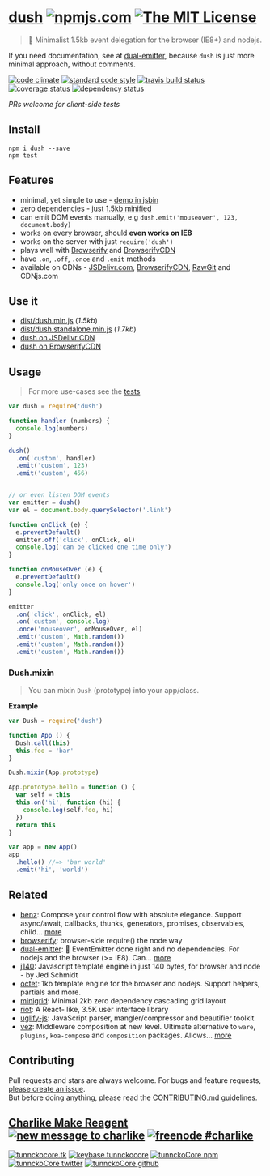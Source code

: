 # [dush][author-www-url] [![npmjs.com][npmjs-img]][npmjs-url] [![The MIT License][license-img]][license-url] 

> :clap: Minimalist 1.5kb event delegation for the browser (IE8+) and nodejs.

If you need documentation, see at [dual-emitter](https://github.com/tunnckoCore/dual-emitter), because `dush` is just more minimal approach, without comments. 

[![code climate][codeclimate-img]][codeclimate-url] [![standard code style][standard-img]][standard-url] [![travis build status][travis-img]][travis-url] [![coverage status][cov-img]][cov-url] [![dependency status][david-img]][david-url]

*PRs welcome for client-side tests*

## Install
```
npm i dush --save
npm test
```


## Features
- minimal, yet simple to use - [demo in jsbin](http://jsbin.com/qiqirunoju/1/edit?js,console,output)
- zero dependencies - just [1.5kb minified](./dist/dush.standalone.min.js)
- can emit DOM events manually, e.g `dush.emit('mouseover', 123, document.body)`
- works on every browser, should **even works on IE8**
- works on the server with just `require('dush')`
- plays well with [Browserify](https://browserify.org) and [BrowserifyCDN](https://brcdn.org)
- have `.on`, `.off`, `.once` and `.emit` methods
- available on CDNs - [JSDelivr.com](http://www.jsdelivr.com/#!dush), [BrowserifyCDN](https://www.brcdn.org/?module=dush&version=list), [RawGit](https://rawgit.com/) and CDNjs.com


## Use it
- [dist/dush.min.js](./dist/dush.min.js) (*1.5kb*)
- [dist/dush.standalone.min.js](./dist/dush.standalone.min.js) (*1.7kb*)
- [dush on JSDelivr CDN](http://www.jsdelivr.com/#!dush)
- [dush on BrowserifyCDN](https://www.brcdn.org/?module=dush&version=list)

## Usage
> For more use-cases see the [tests](./test.js)

```js
var dush = require('dush')

function handler (numbers) {
  console.log(numbers)
}

dush()
  .on('custom', handler)
  .emit('custom', 123)
  .emit('custom', 456)


// or even listen DOM events
var emitter = dush()
var el = document.body.querySelector('.link')

function onClick (e) {
  e.preventDefault()
  emitter.off('click', onClick, el)
  console.log('can be clicked one time only')
}

function onMouseOver (e) {
  e.preventDefault()
  console.log('only once on hover')
}

emitter
  .on('click', onClick, el)
  .on('custom', console.log)
  .once('mouseover', onMouseOver, el)
  .emit('custom', Math.random())
  .emit('custom', Math.random())
  .emit('custom', Math.random())
```


### Dush.mixin
> You can mixin `Dush` (prototype) into your app/class.

**Example**

```js
var Dush = require('dush')

function App () {
  Dush.call(this)
  this.foo = 'bar'
}

Dush.mixin(App.prototype)

App.prototype.hello = function () {
  var self = this
  this.on('hi', function (hi) {
    console.log(self.foo, hi)
  })
  return this
}

var app = new App()
app
  .hello() //=> 'bar world'
  .emit('hi', 'world')
```


## Related
- [benz](https://github.com/tunnckocore/benz): Compose your control flow with absolute elegance. Support async/await, callbacks, thunks, generators, promises, observables, child… [more](https://github.com/tunnckocore/benz)
- [browserify](https://github.com/substack/node-browserify): browser-side require() the node way
- [dual-emitter](https://github.com/tunnckocore/dual-emitter): :tropical_drink: EventEmitter done right and no dependencies. For nodejs and the browser (>= IE8). Can… [more](https://github.com/tunnckocore/dual-emitter)
- [j140](https://github.com/tunnckoCore/j140): Javascript template engine in just 140 bytes, for browser and node - by Jed Schmidt
- [octet](https://github.com/tunnckocore/octet): 1kb template engine for the browser and nodejs. Support helpers, partials and more.
- [minigrid](https://github.com/henriquea/minigrid): Minimal 2kb zero dependency cascading grid layout
- [riot](https://muut.com/riotjs/): A React- like, 3.5K user interface library
- [uglify-js](http://lisperator.net/uglifyjs): JavaScript parser, mangler/compressor and beautifier toolkit
- [vez](https://github.com/tunnckocore/vez): Middleware composition at new level. Ultimate alternative to `ware`, `plugins`, `koa-compose` and `composition` packages. Allows… [more](https://github.com/tunnckocore/vez)


## Contributing
Pull requests and stars are always welcome. For bugs and feature requests, [please create an issue](https://github.com/tunnckoCore/dush/issues/new).  
But before doing anything, please read the [CONTRIBUTING.md](./CONTRIBUTING.md) guidelines.


## [Charlike Make Reagent](http://j.mp/1stW47C) [![new message to charlike][new-message-img]][new-message-url] [![freenode #charlike][freenode-img]][freenode-url]

[![tunnckocore.tk][author-www-img]][author-www-url] [![keybase tunnckocore][keybase-img]][keybase-url] [![tunnckoCore npm][author-npm-img]][author-npm-url] [![tunnckoCore twitter][author-twitter-img]][author-twitter-url] [![tunnckoCore github][author-github-img]][author-github-url]

[dual-emitter]: https://github.com/tunnckoCore/dual-emitter

[npmjs-url]: https://www.npmjs.com/package/dush
[npmjs-img]: https://img.shields.io/npm/v/dush.svg?label=dush

[license-url]: https://github.com/tunnckoCore/dush/blob/master/LICENSE.md
[license-img]: https://img.shields.io/badge/license-MIT-blue.svg


[codeclimate-url]: https://codeclimate.com/github/tunnckoCore/dush
[codeclimate-img]: https://img.shields.io/codeclimate/github/tunnckoCore/dush.svg

[cov-url]: https://codeclimate.com/github/tunnckoCore/dush
[cov-img]: https://img.shields.io/codeclimate/coverage/github/tunnckoCore/dush.svg

[travis-url]: https://travis-ci.org/tunnckoCore/dush
[travis-img]: https://img.shields.io/travis/tunnckoCore/dush.svg

[coveralls-url]: https://coveralls.io/r/tunnckoCore/dush
[coveralls-img]: https://img.shields.io/coveralls/tunnckoCore/dush.svg

[david-url]: https://david-dm.org/tunnckoCore/dush
[david-img]: https://img.shields.io/david/dev/tunnckoCore/dush.svg

[standard-url]: https://github.com/feross/standard
[standard-img]: https://img.shields.io/badge/code%20style-standard-brightgreen.svg


[author-www-url]: http://www.tunnckocore.tk
[author-www-img]: https://img.shields.io/badge/www-tunnckocore.tk-fe7d37.svg

[keybase-url]: https://keybase.io/tunnckocore
[keybase-img]: https://img.shields.io/badge/keybase-tunnckocore-8a7967.svg

[author-npm-url]: https://www.npmjs.com/~tunnckocore
[author-npm-img]: https://img.shields.io/badge/npm-~tunnckocore-cb3837.svg

[author-twitter-url]: https://twitter.com/tunnckoCore
[author-twitter-img]: https://img.shields.io/badge/twitter-@tunnckoCore-55acee.svg

[author-github-url]: https://github.com/tunnckoCore
[author-github-img]: https://img.shields.io/badge/github-@tunnckoCore-4183c4.svg

[freenode-url]: http://webchat.freenode.net/?channels=charlike
[freenode-img]: https://img.shields.io/badge/freenode-%23charlike-5654a4.svg

[new-message-url]: https://github.com/tunnckoCore/messages
[new-message-img]: https://img.shields.io/badge/send%20me-message-green.svg
